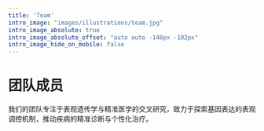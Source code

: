 ```yaml
---
title: 'Team'
intro_image: "images/illustrations/team.jpg"
intro_image_absolute: true
intro_image_absolute_offset: "auto auto -148px -102px"
intro_image_hide_on_mobile: false
---
```


# 团队成员

我们的团队专注于表观遗传学与精准医学的交叉研究，致力于探索基因表达的表观调控机制，推动疾病的精准诊断与个性化治疗。
